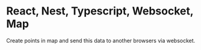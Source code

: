 # React, Nest, Typescript, Websocket, Map

Create points in map and send this data to another browsers via websocket.


